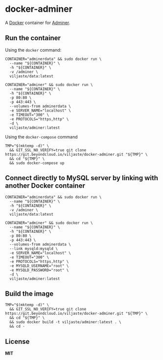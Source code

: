 # docker-adminer

A [Docker](https://docker.com/) container for [Adminer](http://www.adminer.org/).

## Run the container

Using the `docker` command:

    CONTAINER="adminerdata" && sudo docker run \
      --name "${CONTAINER}" \
      -h "${CONTAINER}" \
      -v /adminer \
      viljaste/data:latest

    CONTAINER="adminer" && sudo docker run \
      --name "${CONTAINER}" \
      -h "${CONTAINER}" \
      -p 80:80 \
      -p 443:443 \
      --volumes-from adminerdata \
      -e SERVER_NAME="localhost" \
      -e TIMEOUT="300" \
      -e PROTOCOLS="https,http" \
      -d \
      viljaste/adminer:latest

Using the `docker-compose` command

    TMP="$(mktemp -d)" \
      && GIT_SSL_NO_VERIFY=true git clone https://git.beyondcloud.io/viljaste/docker-adminer.git "${TMP}" \
      && cd "${TMP}" \
      && sudo docker-compose up

## Connect directly to MySQL server by linking with another Docker container

    CONTAINER="adminerdata" && sudo docker run \
      --name "${CONTAINER}" \
      -h "${CONTAINER}" \
      -v /adminer \
      viljaste/data:latest
      
    CONTAINER="adminer" && sudo docker run \
      --name "${CONTAINER}" \
      -h "${CONTAINER}" \
      -p 80:80 \
      -p 443:443 \
      --volumes-from adminerdata \
      --link mysqld:mysqld \
      -e SERVER_NAME="localhost" \
      -e TIMEOUT="300" \
      -e PROTOCOLS="https,http" \
      -e MYSQLD_USERNAME="root" \
      -e MYSQLD_PASSWORD="root" \
      -d \
      viljaste/adminer:latest

## Build the image

    TMP="$(mktemp -d)" \
      && GIT_SSL_NO_VERIFY=true git clone https://git.beyondcloud.io/viljaste/docker-adminer.git "${TMP}" \
      && cd "${TMP}" \
      && sudo docker build -t viljaste/adminer:latest . \
      && cd -

## License

**MIT**
